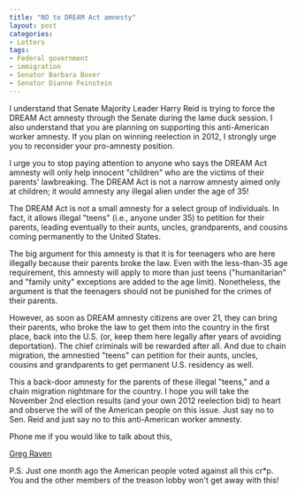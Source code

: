 ```yaml
---
title: "NO to DREAM Act amnesty"
layout: post
categories:
- Letters
tags:
- Federal government
- immigration
- Senator Barbara Boxer
- Senator Dianne Feinstein
---
```


I understand that Senate Majority Leader Harry Reid is trying to force the DREAM Act amnesty through the Senate during the lame duck session. I also understand that you are planning on supporting this anti-American worker amnesty. If you plan on winning reelection in 2012, I strongly urge you to reconsider your pro-amnesty position.  
  
I urge you to stop paying attention to anyone who says the DREAM Act amnesty will only help innocent "children" who are the victims of their parents' lawbreaking. The DREAM Act is not a narrow amnesty aimed only at children; it would amnesty any illegal alien under the age of 35!

The DREAM Act is not a small amnesty for a select group of individuals. In fact, it allows illegal "teens" (i.e., anyone under 35) to petition for their parents, leading eventually to their aunts, uncles, grandparents, and cousins coming permanently to the United States.

The big argument for this amnesty is that it is for teenagers who are here illegally because their parents broke the law. Even with the less-than-35 age requirement, this amnesty will apply to more than just teens ("humanitarian" and "family unity" exceptions are added to the age limit). Nonetheless, the argument is that the teenagers should not be punished for the crimes of their parents.

However, as soon as DREAM amnesty citizens are over 21, they can bring their parents, who broke the law to get them into the country in the first place, back into the U.S. (or, keep them here legally after years of avoiding deportation). The chief criminals will be rewarded after all. And due to chain migration, the amnestied "teens" can petition for their aunts, uncles, cousins and grandparents to get permanent U.S. residency as well.

This a back-door amnesty for the parents of these illegal "teens," and a chain migration nightmare for the country. I hope you will take the November 2nd election results (and your own 2012 reelection bid) to heart and observe the will of the American people on this issue. Just say no to Sen. Reid and just say no to this anti-American worker amnesty.

Phone me if you would like to talk about this,

[Greg Raven](https://www.gregraven.org)

P.S. Just one month ago the American people voted against all this cr\*p. You and the other members of the treason lobby won't get away with this!
